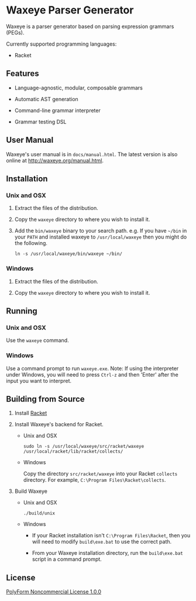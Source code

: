 Waxeye Parser Generator
=======================

Waxeye is a parser generator based on parsing expression grammars (PEGs).

Currently supported programming languages:
* Racket


Features
--------

* Language-agnostic, modular, composable grammars

* Automatic AST generation

* Command-line grammar interpreter

* Grammar testing DSL


User Manual
-----------

Waxeye's user manual is in `docs/manual.html`. The latest version is also
online at http://waxeye.org/manual.html.


Installation
------------

### Unix and OSX

1. Extract the files of the distribution.

2. Copy the `waxeye` directory to where you wish to install it.

3. Add the `bin/waxeye` binary to your search path. e.g. If you have `~/bin` in
   your `PATH` and installed waxeye to `/usr/local/waxeye` then you might do
   the following.

   `ln -s /usr/local/waxeye/bin/waxeye ~/bin/`


### Windows

1. Extract the files of the distribution.

2. Copy the `waxeye` directory to where you wish to install it.


Running
-------

### Unix and OSX

Use the `waxeye` command.

### Windows

Use a command prompt to run `waxeye.exe`. Note: If using the interpreter under
Windows, you will need to press `Ctrl-z` and then 'Enter' after the input you
want to interpret.


Building from Source
--------------------

1. Install [Racket](http://racket-lang.org)

2. Install Waxeye's backend for Racket.
   * Unix and OSX

     `sudo ln -s /usr/local/waxeye/src/racket/waxeye /usr/local/racket/lib/racket/collects/`

   * Windows

     Copy the directory `src/racket/waxeye` into your Racket `collects`
     directory. For example, `C:\Program Files\Racket\collects`.

3. Build Waxeye
   * Unix and OSX

     `./build/unix`

   * Windows

     - If your Racket installation isn't `C:\Program Files\Racket`, then you
       will need to modify `build\exe.bat` to use the correct path.

     - From your Waxeye installation directory, run the `build\exe.bat` script
       in a command prompt.


License
-------

[PolyForm Noncommercial License 1.0.0](https://polyformproject.org/licenses/noncommercial/1.0.0)
